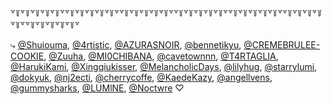 ꒷꒦꒷꒦꒷꒦꒷꒦꒷꒦꒷꒷꒦꒷꒦꒷꒦꒷꒦꒷꒦꒷꒷꒦꒷꒦꒷꒦꒷꒦꒷꒦꒷꒷꒦꒷꒦꒷꒦꒷꒦꒷꒦꒷꒷꒦꒷꒦꒷꒦꒷꒦꒷꒦꒷꒷꒦꒷꒦꒷꒦꒷꒦꒷꒦꒷꒷꒦꒷꒦꒷꒦꒷꒦꒷꒦꒷

⤷ [@Shuiouma](https://github.com/neymarr-jr), [@4rtistic](https://github.com/4rtistic), [@AZURASNOIR](https://github.com/AZURASNOIR), [@bennetikyu](https://github.com/bennetikyu), [@CREMEBRULEE-COOKIE](https://github.com/CREMEBRULEE-COOKIE), [@Zuuha](https://github.com/Zuuha), [@MI0CHIBANA](https://github.com/MI0CHIBANA), [@cavetownnn](https://github.com/cavetownnn), [@T4RTAGLIA](https://github.com/T4RTAGLIA), [@HarukiKami](https://github.com/HarukiKami), [@Xingqiukisser](https://github.com/Xingqiukisser), [@MelancholicDays](https://github.com/MelancholicDays), [@lilyhug](https://github.com/lilyhug), [@starrylumi](https://github.com/starrylumi), [@dokyuk](https://github.com/dokyuk), [@nj2ecti](https://github.com/nj2ecti), [@cherrycoffe](https://github.com/cherrycoffe), [@KaedeKazy](https://github.com/EtherealAethyy), [@angellvens](https://github.com/angellvens), [@gummysharks](https://github.com/gummysharks), [@LUMlNE](https://github.com/LUMlNE), [@Noctwre](https://github.com/Noctwre) ♡
